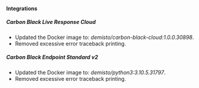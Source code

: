 
#### Integrations
##### Carbon Black Live Response Cloud
- Updated the Docker image to: *demisto/carbon-black-cloud:1.0.0.30898*.
- Removed excessive error traceback printing.

##### Carbon Black Endpoint Standard v2
- Updated the Docker image to: *demisto/python3:3.10.5.31797*.
- Removed excessive error traceback printing.

